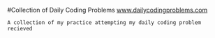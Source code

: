 #Collection of Daily Coding Problems
www.dailycodingproblems.com

    A collection of my practice attempting my daily coding problem recieved